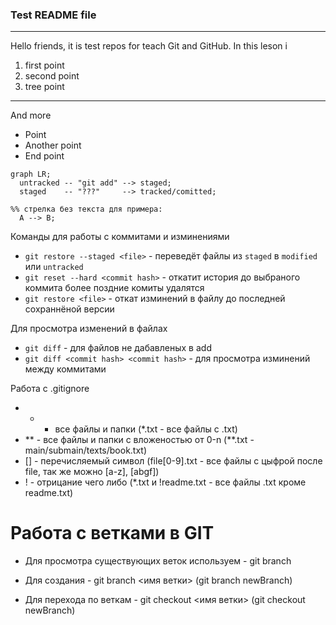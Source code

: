 ### Test README file
---
Hello friends, it is test repos for teach Git and GitHub. In this leson i
1. first point
2. second point
3. tree point

---

And more 

- Point
- Another point
- End point

```mermaid
graph LR;
  untracked -- "git add" --> staged;
  staged    -- "???"     --> tracked/comitted;

%% стрелка без текста для примера: 
  A --> B;
``` 

Команды для работы с коммитами и изминениями

- `git restore --staged <file>` - переведёт файлы из `staged` в `modified` или `untracked`
- `git reset --hard <commit hash>` - откатит история до выбраного коммита более поздние комиты удалятся
- `git restore <file>` - откат изминений в файлу до последней сохраннёной версии

Для просмотра изменений в файлах
- `git diff` - для файлов не дабавленых в add
- `git diff <commit hash> <commit hash>` - для просмотра изминений между коммитами

Работа с .gitignore
- * - все файлы и папки (*.txt - все файлы с .txt)
- ** - все файлы и папки с вложеностью от 0-n (**.txt - main/submain/texts/book.txt)
- [] - перечисляемый символ (file[0-9].txt - все файлы с цыфрой после file, так же можно [a-z], [abgf])
- ! - отрицание чего либо (*.txt и !readme.txt - все файлы .txt кроме readme.txt)


# Работа с ветками в GIT

- Для просмотра существующих веток используем - git branch

- Для создания - git branch <имя ветки> (git branch newBranch)

- Для перехода по веткам - git checkout <имя ветки> (git checkout newBranch)

